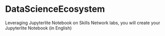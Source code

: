 # DataScienceEcosystem
Leveraging Jupyterlite Notebook on Skills Network labs, you will create your Jupyterlite Notebook (in English)
